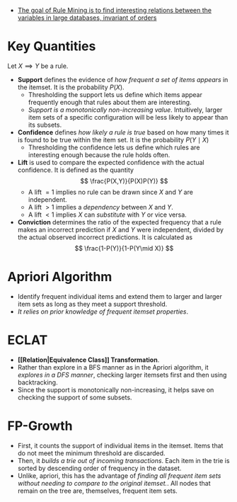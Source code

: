 * [The goal of Rule Mining is to find interesting relations between the variables in large databases, invariant of orders](https://en.wikipedia.org/wiki/Association_rule_learning)
# Key Quantities
Let $X\implies Y$ be a rule.
* **Support** defines the evidence of *how frequent a set of items appears* in the itemset. It is the probability $P(X)$.
	* Thresholding the support lets us define which items appear frequently enough that rules about them are interesting.
	* *Support is a monotonically non-increasing value*. Intuitively, larger item sets of a specific configuration will be less likely to appear than its subsets.
* **Confidence** defines *how likely a rule is true* based on how many times it is found to be true within the item set. It is the probability $P(Y\mid X)$
	* Thresholding the confidence lets us define which rules are interesting enough because the rule holds often.
* **Lift** is used to compare the expected confidence with the actual confidence. It is defined as the quantity 
  $$
  \frac{P(X,Y)}{P(X)P(Y)}
  $$
	* A lift $=1$ implies no rule can be drawn since $X$ and $Y$ are independent.
	* A lift $>1$ implies a *dependency* between $X$ and $Y$.
	* A lift $<1$ implies $X$ can *substitute* with $Y$ or vice versa.
* **Conviction** determines the ratio of the expected frequency that a rule makes an incorrect prediction if $X$ and $Y$ were independent, divided by the actual observed incorrect predictions. It is calculated as 
  $$
  \frac{1-P(Y)}{1-P(Y\mid X)}
  $$
# Apriori Algorithm
* Identify frequent individual items and extend them to larger and larger item sets as long as they meet a support threshold.
* *It relies on prior knowledge of frequent itemset properties*.
# ECLAT
* **[[Relation|Equivalence Class]] Transformation**. 
* Rather than explore in a BFS manner as in the Apriori algorithm, it *explores in a DFS manner*, checking larger itemsets first and then using backtracking.
* Since the support is monotonically non-increasing, it helps save on checking the support of some subsets.
# FP-Growth
* First, it counts the support of individual items in the itemset. Items that do not meet the minimum threshold are discarded.
* Then, it *builds a trie out of incoming transactions*. Each item in the trie is sorted by descending order of frequency in the dataset. 
* Unlike, apriori, this has the advantage of *finding all frequent item sets without needing to compare to the original itemset.*. All nodes that remain on the tree are, themselves, frequent item sets.

